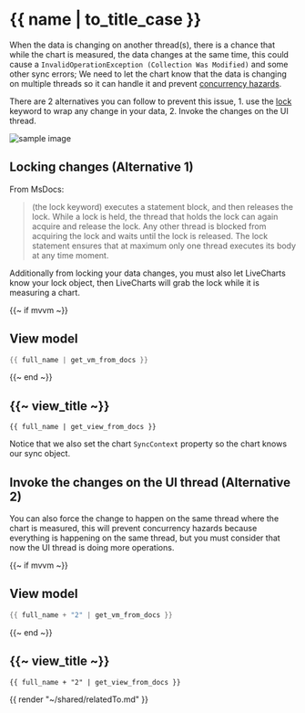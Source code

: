 # {{ name | to_title_case }}

When the data is changing on another thread(s), there is a chance that while the chart is measured, the data changes at the same time, this 
could cause a `InvalidOperationException (Collection Was Modified)` and some other sync errors; We need to let the chart know that the data is
changing on multiple threads so it can handle it and prevent
[concurrency hazards](https://learn.microsoft.com/en-us/archive/msdn-magazine/2008/october/concurrency-hazards-solving-problems-in-your-multithreaded-code).

There are 2 alternatives you can follow to prevent this issue, 1. use the [lock](https://learn.microsoft.com/en-us/dotnet/csharp/language-reference/statements/lock) keyword to wrap any change in your data, 2. Invoke the changes on the UI thread.

<div class="text-center sample-img">
    <img src="https://raw.githubusercontent.com/beto-rodriguez/LiveCharts2/dev/docs/{{ unique_name }}/result.gif" alt="sample image" />
</div>

## Locking changes (Alternative 1)

From MsDocs: 

> (the lock keyword) executes a statement block, and then releases the lock. While a lock is held, the thread that holds the lock can again acquire and release the lock. Any other thread is blocked from acquiring the lock and waits until the lock is released. The lock statement ensures that at maximum only one thread executes its body at any time moment.

Additionally from locking your data changes, you must also let LiveCharts know your lock object, then LiveCharts will grab the lock while it is 
measuring a chart.

{{~ if mvvm ~}}
## View model

```csharp
{{ full_name | get_vm_from_docs }}
```
{{~ end ~}}

## {{~ view_title ~}}

```
{{ full_name | get_view_from_docs }}
```

Notice that we also set the chart `SyncContext` property so the chart knows our sync object.

## Invoke the changes on the UI thread (Alternative 2)

You can also force the change to happen on the same thread where the chart is measured, this will prevent concurrency hazards because
everything is happening on the same thread, but you must consider that now the UI thread is doing more operations.

{{~ if mvvm ~}}
## View model

```csharp
{{ full_name + "2" | get_vm_from_docs }}
```
{{~ end ~}}

## {{~ view_title ~}}

```
{{ full_name + "2" | get_view_from_docs }}
```

{{ render "~/shared/relatedTo.md" }}